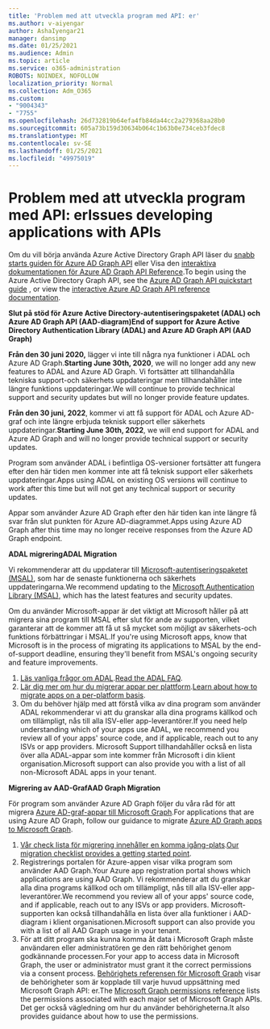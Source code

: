 ```yaml
---
title: 'Problem med att utveckla program med API: er'
ms.author: v-aiyengar
author: AshaIyengar21
manager: dansimp
ms.date: 01/25/2021
ms.audience: Admin
ms.topic: article
ms.service: o365-administration
ROBOTS: NOINDEX, NOFOLLOW
localization_priority: Normal
ms.collection: Adm_O365
ms.custom:
- "9004343"
- "7755"
ms.openlocfilehash: 26d732819b64efa4fb84da44cc2a279368aa28b0
ms.sourcegitcommit: 605a73b159d30634b064c1b63b0e734ceb3fdec8
ms.translationtype: MT
ms.contentlocale: sv-SE
ms.lasthandoff: 01/25/2021
ms.locfileid: "49975019"
---
```

# <a name="issues-developing-applications-with-apis"></a><span data-ttu-id="af09f-102">Problem med att utveckla program med API: er</span><span class="sxs-lookup"><span data-stu-id="af09f-102">Issues developing applications with APIs</span></span>

<span data-ttu-id="af09f-103">Om du vill börja använda Azure Active Directory Graph API läser du [snabb starts guiden för Azure AD Graph API](https://docs.microsoft.com/azure/active-directory/develop/microsoft-graph-intro) eller Visa den [interaktiva dokumentationen för Azure AD Graph API Reference](https://docs.microsoft.com/previous-versions/azure/ad/graph/api/api-catalog).</span><span class="sxs-lookup"><span data-stu-id="af09f-103">To begin using the Azure Active Directory Graph API, see the [Azure AD Graph API quickstart guide](https://docs.microsoft.com/azure/active-directory/develop/microsoft-graph-intro) , or view the [interactive Azure AD Graph API reference documentation](https://docs.microsoft.com/previous-versions/azure/ad/graph/api/api-catalog).</span></span>

<span data-ttu-id="af09f-104">**Slut på stöd för Azure Active Directory-autentiseringspaketet (ADAL) och Azure AD Graph API (AAD-diagram)**</span><span class="sxs-lookup"><span data-stu-id="af09f-104">**End of support for Azure Active Directory Authentication Library (ADAL) and Azure AD Graph API (AAD Graph)**</span></span>

<span data-ttu-id="af09f-105">**Från den 30 juni 2020,** lägger vi inte till några nya funktioner i ADAL och Azure AD Graph.</span><span class="sxs-lookup"><span data-stu-id="af09f-105">**Starting June 30th, 2020**, we will no longer add any new features to ADAL and Azure AD Graph.</span></span> <span data-ttu-id="af09f-106">Vi fortsätter att tillhandahålla tekniska support-och säkerhets uppdateringar men tillhandahåller inte längre funktions uppdateringar.</span><span class="sxs-lookup"><span data-stu-id="af09f-106">We will continue to provide technical support and security updates but will no longer provide feature updates.</span></span>

<span data-ttu-id="af09f-107">**Från den 30 juni, 2022**, kommer vi att få support för ADAL och Azure AD-graf och inte längre erbjuda teknisk support eller säkerhets uppdateringar.</span><span class="sxs-lookup"><span data-stu-id="af09f-107">**Starting June 30th, 2022**, we will end support for ADAL and Azure AD Graph and will no longer provide technical support or security updates.</span></span>

<span data-ttu-id="af09f-108">Program som använder ADAL i befintliga OS-versioner fortsätter att fungera efter den här tiden men kommer inte att få teknisk support eller säkerhets uppdateringar.</span><span class="sxs-lookup"><span data-stu-id="af09f-108">Apps using ADAL on existing OS versions will continue to work after this time but will not get any technical support or security updates.</span></span>

<span data-ttu-id="af09f-109">Appar som använder Azure AD Graph efter den här tiden kan inte längre få svar från slut punkten för Azure AD-diagrammet.</span><span class="sxs-lookup"><span data-stu-id="af09f-109">Apps using Azure AD Graph after this time may no longer receive responses from the Azure AD Graph endpoint.</span></span>

<span data-ttu-id="af09f-110">**ADAL migrering**</span><span class="sxs-lookup"><span data-stu-id="af09f-110">**ADAL Migration**</span></span>

<span data-ttu-id="af09f-111">Vi rekommenderar att du uppdaterar till [Microsoft-autentiseringspaketet (MSAL)](https://docs.microsoft.com/azure/active-directory/develop/v2-overview), som har de senaste funktionerna och säkerhets uppdateringarna.</span><span class="sxs-lookup"><span data-stu-id="af09f-111">We recommend updating to the [Microsoft Authentication Library (MSAL)](https://docs.microsoft.com/azure/active-directory/develop/v2-overview), which has the latest features and security updates.</span></span>

<span data-ttu-id="af09f-112">Om du använder Microsoft-appar är det viktigt att Microsoft håller på att migrera sina program till MSAL efter slut för ande av supporten, vilket garanterar att de kommer att få ut så mycket som möjligt av säkerhets-och funktions förbättringar i MSAL.</span><span class="sxs-lookup"><span data-stu-id="af09f-112">If you're using Microsoft apps, know that Microsoft is in the process of migrating its applications to MSAL by the end-of-support deadline, ensuring they'll benefit from MSAL's ongoing security and feature improvements.</span></span>

1. <span data-ttu-id="af09f-113">[Läs vanliga frågor om ADAL](https://docs.microsoft.com/azure/active-directory/develop/msal-migration#frequently-asked-questions-faq).</span><span class="sxs-lookup"><span data-stu-id="af09f-113">[Read the ADAL FAQ](https://docs.microsoft.com/azure/active-directory/develop/msal-migration#frequently-asked-questions-faq).</span></span>
1. <span data-ttu-id="af09f-114">[Lär dig mer om hur du migrerar appar per plattform](https://docs.microsoft.com/azure/active-directory/develop/msal-migration#frequently-asked-questions-faq).</span><span class="sxs-lookup"><span data-stu-id="af09f-114">[Learn about how to migrate apps on a per-platform basis](https://docs.microsoft.com/azure/active-directory/develop/msal-migration#frequently-asked-questions-faq).</span></span>
1. <span data-ttu-id="af09f-115">Om du behöver hjälp med att förstå vilka av dina program som använder ADAL rekommenderar vi att du granskar alla dina programs källkod och om tillämpligt, nås till alla ISV-eller app-leverantörer.</span><span class="sxs-lookup"><span data-stu-id="af09f-115">If you need help understanding which of your apps use ADAL, we recommend you review all of your apps' source code, and if applicable, reach out to any ISVs or app providers.</span></span> <span data-ttu-id="af09f-116">Microsoft Support tillhandahåller också en lista över alla ADAL-appar som inte kommer från Microsoft i din klient organisation.</span><span class="sxs-lookup"><span data-stu-id="af09f-116">Microsoft support can also provide you with a list of all non-Microsoft ADAL apps in your tenant.</span></span>

<span data-ttu-id="af09f-117">**Migrering av AAD-Graf**</span><span class="sxs-lookup"><span data-stu-id="af09f-117">**AAD Graph Migration**</span></span>

<span data-ttu-id="af09f-118">För program som använder Azure AD Graph följer du våra råd för att migrera [Azure AD-graf-appar till Microsoft Graph](https://docs.microsoft.com/graph/migrate-azure-ad-graph-overview?view=graph-rest-1.0&preserve-view=true).</span><span class="sxs-lookup"><span data-stu-id="af09f-118">For applications that are using Azure AD Graph, follow our guidance to migrate [Azure AD Graph apps to Microsoft Graph](https://docs.microsoft.com/graph/migrate-azure-ad-graph-overview?view=graph-rest-1.0&preserve-view=true).</span></span>

1. <span data-ttu-id="af09f-119">[Vår check lista för migrering innehåller en komma igång-plats](https://docs.microsoft.com/graph/migrate-azure-ad-graph-planning-checklist).</span><span class="sxs-lookup"><span data-stu-id="af09f-119">[Our migration checklist provides a getting started point](https://docs.microsoft.com/graph/migrate-azure-ad-graph-planning-checklist).</span></span> 
1. <span data-ttu-id="af09f-120">Registrerings portalen för Azure-appen visar vilka program som använder AAD Graph.</span><span class="sxs-lookup"><span data-stu-id="af09f-120">Your Azure app registration portal shows which applications are using AAD Graph.</span></span> <span data-ttu-id="af09f-121">Vi rekommenderar att du granskar alla dina programs källkod och om tillämpligt, nås till alla ISV-eller app-leverantörer.</span><span class="sxs-lookup"><span data-stu-id="af09f-121">We recommend you review all of your apps' source code, and if applicable, reach out to any ISVs or app providers.</span></span> <span data-ttu-id="af09f-122">Microsoft-supporten kan också tillhandahålla en lista över alla funktioner i AAD-diagram i klient organisationen.</span><span class="sxs-lookup"><span data-stu-id="af09f-122">Microsoft support can also provide you with a list of all AAD Graph usage in your tenant.</span></span>
1. <span data-ttu-id="af09f-123">För att ditt program ska kunna komma åt data i Microsoft Graph måste användaren eller administratören ge den rätt behörighet genom godkännande processen.</span><span class="sxs-lookup"><span data-stu-id="af09f-123">For your app to access data in Microsoft Graph, the user or administrator must grant it the correct permissions via a consent process.</span></span> <span data-ttu-id="af09f-124">[Behörighets referensen för Microsoft Graph](https://docs.microsoft.com/graph/permissions-reference?context=graph%2Fapi%2Fbeta&view=graph-rest-beta&preserve-view=true) visar de behörigheter som är kopplade till varje huvud uppsättning med Microsoft Graph API: er.</span><span class="sxs-lookup"><span data-stu-id="af09f-124">The [Microsoft Graph permissions reference](https://docs.microsoft.com/graph/permissions-reference?context=graph%2Fapi%2Fbeta&view=graph-rest-beta&preserve-view=true) lists the permissions associated with each major set of Microsoft Graph APIs.</span></span> <span data-ttu-id="af09f-125">Det ger också vägledning om hur du använder behörigheterna.</span><span class="sxs-lookup"><span data-stu-id="af09f-125">It also provides guidance about how to use the permissions.</span></span>
